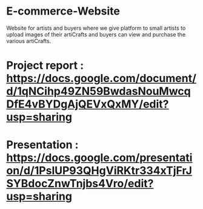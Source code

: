 # E-commerce-Website
Website for artists and buyers where we give platform to small artists to upload images of their artiCrafts and buyers can view and purchase the various artiCrafts.
# Project report : https://docs.google.com/document/d/1qNCihp49ZN59BwdasNouMwcqDfE4vBYDgAjQEVxQxMY/edit?usp=sharing
# Presentation : https://docs.google.com/presentation/d/1PslUP93QHgViRKtr334xTjFrJSYBdocZnwTnjbs4Vro/edit?usp=sharing
